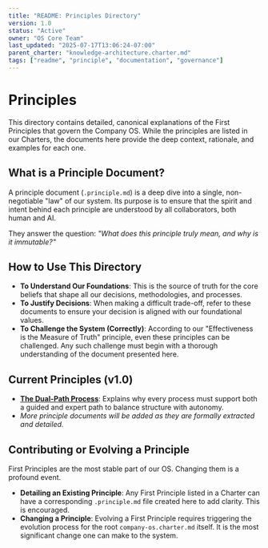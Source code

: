 ```yaml
---
title: "README: Principles Directory"
version: 1.0
status: "Active"
owner: "OS Core Team"
last_updated: "2025-07-17T13:06:24-07:00"
parent_charter: "knowledge-architecture.charter.md"
tags: ["readme", "principle", "documentation", "governance"]
---
```


# **Principles**

This directory contains detailed, canonical explanations of the First Principles that govern the Company OS. While the principles are listed in our Charters, the documents here provide the deep context, rationale, and examples for each one.

## **What is a Principle Document?**

A principle document (`.principle.md`) is a deep dive into a single, non-negotiable "law" of our system. Its purpose is to ensure that the spirit and intent behind each principle are understood by all collaborators, both human and AI.

They answer the question: *"What does this principle truly mean, and why is it immutable?"*

## **How to Use This Directory**

* **To Understand Our Foundations**: This is the source of truth for the core beliefs that shape all our decisions, methodologies, and processes.
* **To Justify Decisions**: When making a difficult trade-off, refer to these documents to ensure your decision is aligned with our foundational values.
* **To Challenge the System (Correctly)**: According to our "Effectiveness is the Measure of Truth" principle, even these principles can be challenged. Any such challenge must begin with a thorough understanding of the document presented here.

## **Current Principles (v1.0)**

* [**The Dual-Path Process**](./dual-path.principle.md): Explains why every process must support both a guided and expert path to balance structure with autonomy.
* *More principle documents will be added as they are formally extracted and detailed.*

## **Contributing or Evolving a Principle**

First Principles are the most stable part of our OS. Changing them is a profound event.

* **Detailing an Existing Principle**: Any First Principle listed in a Charter can have a corresponding `.principle.md` file created here to add clarity. This is encouraged.
* **Changing a Principle**: Evolving a First Principle requires triggering the evolution process for the root `company-os.charter.md` itself. It is the most significant change one can make to the system.
